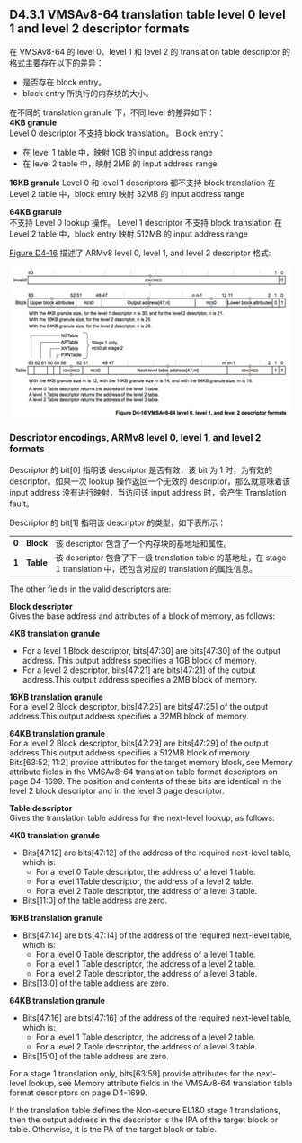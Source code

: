 ## D4.3.1 VMSAv8-64 translation table level 0 level 1 and level 2 descriptor formats

在 VMSAv8-64 的 level 0、level 1 和 level 2 的 translation table descriptor 的格式主要存在以下的差异：
* 是否存在 block entry。
* block entry 所执行的内存块的大小。

在不同的 translation granule 下，不同 level 的差异如下：  
**4KB granule**  
Level 0 descriptor 不支持 block translation。
Block entry：
* 在 level 1 table 中，映射 1GB 的 input address range
* 在 level 2 table 中，映射 2MB 的 input address range

**16KB granule** 
Level 0 和 level 1 descriptors 都不支持 block translation
在 Level 2 table 中，block entry 映射 32MB 的 input address range

**64KB granule**  
不支持 Level 0 lookup 操作。
Level 1 descriptor 不支持 block translation
在 Level 2 table 中，block entry 映射 512MB 的 input address range

[Figure D4-16](#) 描述了 ARMv8 level 0, level 1, and level 2 descriptor 格式:

![](figure_d4_16.png)

### Descriptor encodings, ARMv8 level 0, level 1, and level 2 formats

Descriptor 的 bit[0] 指明该 descriptor 是否有效，该 bit 为 1 时，为有效的 descriptor。如果一次 lookup 操作返回一个无效的 descriptor，那么就意味着该 input address 没有进行映射，当访问该 input address 时，会产生 Translation fault。  

Descriptor 的 bit[1] 指明该 descriptor 的类型，如下表所示：

||||
| -- | -- | -- |
| **0** | **Block** | 该 descriptor 包含了一个内存块的基地址和属性。 |
| **1** | **Table** | 该 descriptor 包含了下一级 translation table 的基地址，在 stage 1 translation 中，还包含对应的 translation 的属性信息。|

The other fields in the valid descriptors are:

**Block descriptor**  
Gives the base address and attributes of a block of memory, as follows:  

**4KB translation granule**  
* For a level 1 Block descriptor, bits[47:30] are bits[47:30] of the output address. This output address specifies a 1GB block of memory.
* For a level 2 descriptor, bits[47:21] are bits[47:21] of the output address.This output address specifies a 2MB block of memory.

**16KB translation granule**  
For a level 2 Block descriptor, bits[47:25] are bits[47:25] of the output address.This output address specifies a 32MB block of memory.  

**64KB translation granule**  
For a level 2 Block descriptor, bits[47:29] are bits[47:29] of the output address.This output address specifies a 512MB block of memory.
Bits[63:52, 11:2] provide attributes for the target memory block, see Memory attribute fields in the VMSAv8-64 translation table format descriptors on page D4-1699. The position and contents of these bits are identical in the level 2 block descriptor and in the level 3 page descriptor.

**Table descriptor**  
Gives the translation table address for the next-level lookup, as follows:

**4KB translation granule**
* Bits[47:12] are bits[47:12] of the address of the required next-level table, which is:
  - For a level 0 Table descriptor, the address of a level 1 table.
  - For a level 1Table descriptor, the address of a level 2 table.
  - For a level 2 Table descriptor, the address of a level 3 table.
* Bits[11:0] of the table address are zero.

**16KB translation granule**
* Bits[47:14] are bits[47:14] of the address of the required next-level table, which is:
   - For a level 0 Table descriptor, the address of a level 1 table.
   - For a level 1 Table descriptor, the address of a level 2 table.
   - For a level 2 Table descriptor, the address of a level 3 table.
* Bits[13:0] of the table address are zero.

**64KB translation granule**
* Bits[47:16] are bits[47:16] of the address of the required next-level table, which is:
   - For a level 1 Table descriptor, the address of a level 2 table.
   - For a level 2 Table descriptor, the address of a level 3 table.
* Bits[15:0] of the table address are zero.

For a stage 1 translation only, bits[63:59] provide attributes for the next-level lookup, see Memory attribute fields in the VMSAv8-64 translation table format descriptors on page D4-1699.

If the translation table defines the Non-secure EL1&0 stage 1 translations, then the output address in the descriptor is the IPA of the target block or table. Otherwise, it is the PA of the target block or table.